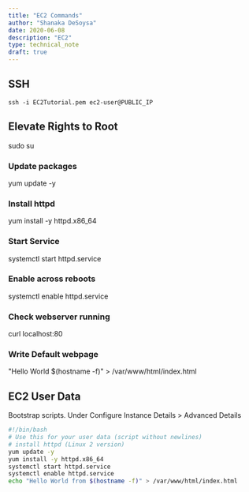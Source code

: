 ```yaml
---
title: "EC2 Commands"
author: "Shanaka DeSoysa"
date: 2020-06-08
description: "EC2"
type: technical_note
draft: true
---
```


## SSH

`ssh -i EC2Tutorial.pem ec2-user@PUBLIC_IP`

## Elevate Rights to Root

sudo su

### Update packages

yum update -y

### Install httpd

yum install -y httpd.x86_64

### Start Service

systemctl start httpd.service

### Enable across reboots

systemctl enable httpd.service

### Check webserver running

curl localhost:80

### Write Default webpage

"Hello World $(hostname -f)" > /var/www/html/index.html

## EC2 User Data

Bootstrap scripts. Under Configure Instance Details > Advanced Details

```bash
#!/bin/bash
# Use this for your user data (script without newlines)
# install httpd (Linux 2 version)
yum update -y
yum install -y httpd.x86_64
systemctl start httpd.service
systemctl enable httpd.service
echo "Hello World from $(hostname -f)" > /var/www/html/index.html
```
